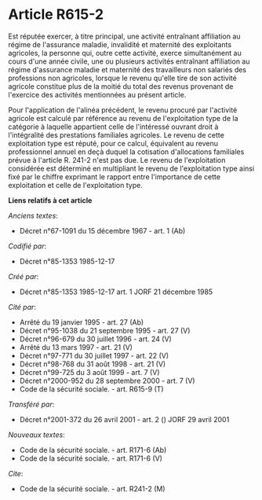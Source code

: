 # Article R615-2

Est réputée exercer, à titre principal, une activité entraînant affiliation au régime de l'assurance maladie, invalidité et
maternité des exploitants agricoles, la personne qui, outre cette activité, exerce simultanément au cours d'une année civile,
une ou plusieurs activités entraînant affiliation au régime d'assurance maladie et maternité des travailleurs non salariés
des professions non agricoles, lorsque le revenu qu'elle tire de son activité agricole constitue plus de la moitié du total
des revenus provenant de l'exercice des activités mentionnées au présent article. 

Pour l'application de l'alinéa précédent, le revenu procuré par l'activité agricole est calculé par référence au revenu de
l'exploitation type de la catégorie à laquelle appartient celle de l'intéressé ouvrant droit à l'intégralité des prestations
familiales agricoles. Le revenu de cette exploitation type est réputé, pour ce calcul, équivalent au revenu professionnel
annuel en deçà duquel la cotisation d'allocations familiales prévue à l'article R. 241-2 n'est pas due. Le revenu de
l'exploitation considérée est déterminé en multipliant le revenu de l'exploitation type ainsi fixé par le chiffre exprimant
le rapport entre l'importance de cette exploitation et celle de l'exploitation type.

**Liens relatifs à cet article**

_Anciens textes_:

  - Décret n°67-1091 du 15 décembre 1967 - art. 1 (Ab)

_Codifié par_:

  - Décret n°85-1353 1985-12-17

_Créé par_:

  - Décret n°85-1353 1985-12-17 art. 1 JORF 21 décembre 1985

_Cité par_:

  - Arrêté du 19 janvier 1995 - art. 27 (Ab)
  - Décret n°95-1038 du 21 septembre 1995 - art. 27 (V)
  - Décret n°96-679 du 30 juillet 1996 - art. 24 (V)
  - Arrêté du 13 mars 1997 - art. 21 (V)
  - Décret n°97-771 du 30 juillet 1997 - art. 22 (V)
  - Décret n°98-768 du 31 août 1998 - art. 21 (V)
  - Décret n°99-725 du 3 août 1999 - art. 7 (V)
  - Décret n°2000-952 du 28 septembre 2000 - art. 7 (V)
  - Code de la sécurité sociale. - art. R615-9 (T)

_Transféré par_:

  - Décret n°2001-372 du 26 avril 2001 - art. 2 () JORF 29 avril 2001

_Nouveaux textes_:

  - Code de la sécurité sociale. - art. R171-6 (Ab)
  - Code de la sécurité sociale. - art. R171-6 (V)

_Cite_:

  - Code de la sécurité sociale. - art. R241-2 (M)
